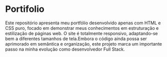 # Portifolio
Este repositório apresenta meu portfólio desenvolvido apenas com HTML e CSS puro, focado em demonstrar meus conhecimentos em estruturação e estilização de páginas web. O site é totalmente responsivo, adaptando-se bem a diferentes tamanhos de tela.Embora o código ainda possa ser aprimorado em semântica e organização, este projeto marca um importante passo na minha evolução como desenvolvedor Full Stack.
